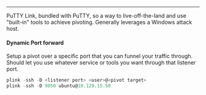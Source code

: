 -- -
PuTTY Link, bundled with PuTTY, so a way to live-off-the-land and use "built-in" tools to achieve pivoting. Generally leverages a Windows attack host. 
#### Dynamic Port forward
Setup a pivot over a specific port that you can funnel your traffic through. Should let you use whatever service or tools you want through that listener port. 
```powershell
plink -ssh -D <listener port> <user>@<pivot target>
plink -ssh -D 9050 ubuntu@10.129.15.50
```